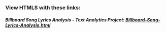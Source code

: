 ### View HTMLS with these links:

##### Billboard Song Lyrics Analysis - Text Analytics Project: [Billboard-Song-Lyrics-Analysis.html](https://htmlpreview.github.io/?https://raw.githubusercontent.com/alishagurnani/AlishaGurnani/main/Projects/Billboard%20Song%20Lyrics%20Analysis.html) 
